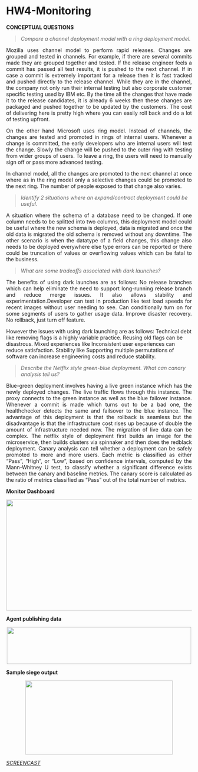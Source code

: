 # HW4-Monitoring

**CONCEPTUAL QUESTIONS**
> *Compare a channel deployment model with a ring deployment model.*
<p align="justify">Mozilla uses channel model to perform rapid releases. Changes are grouped and tested in channels. For example, if there are several commits made they are grouped together and tested. If the release engineer feels a commit has passed all test results, it is pushed to the next channel. If in case a commit is extremely important for a release then it is fast tracked and pushed directly to the release channel. While they are in the channel, the company not only run their internal testing but also corporate customer specific testing used by IBM etc. By the time all the changes that have made it to the release candidates, it is already 6 weeks then these changes are packaged and pushed together to be updated by the customers. The cost of delivering here is pretty high where you can easily roll back and do a lot of testing upfront.</p>

<p align="justify">On the other hand Microsoft uses ring model. Instead of channels, the changes are tested and promoted in rings of internal users. Whenever a change is committed, the early developers who are internal users will test the change. Slowly the change will be pushed to the outer ring with testing from wider groups of users. To leave a ring, the users will need to manually sign off or pass more advanced testing.</p>

<p align="justify">In channel model, all the changes are promoted to the next channel at once where as in the ring model only a selective changes could be promoted to the next ring. The number of people exposed to that change also varies.</p>

> *Identify 2 situations where an expand/contract deployment could be useful.*
<p align="justify">A situation where the schema of a database need to be changed. If one column needs to be splitted into two columns, this deployment model could be useful where the new schema is deployed, data is migrated and once the old data is migrated the old schema is removed without any downtime. The other scenario is when the datatype of a field changes, this change also needs to be deployed everywhere else type errors can be reported or there could be truncation of values or overflowing values which can be fatal to the business.</p>

> *What are some tradeoffs associated with dark launches?*
<p align="justify">The benefits of using dark launches are as follows: No release branches which can help eliminate the need to support long-running release branch and reduce merge issues. It also allows stability and experimentation.Developer can test in production like test load speeds for recent images without user needing to see. Can conditionally turn on for some segments of users to gather usage data. Improve disaster recovery. No rollback, just turn off feature. 

However the issues with using dark launching are as follows: Technical debt like removing flags is a highly variable practice. Reusing old flags can be disastrous. Mixed experiences like Inconsistent user experiences can reduce satisfaction. Stability like Supporting multiple permutations of software can increase engineering costs and reduce stability. </p>

> *Describe the Netflix style green-blue deployment. What can canary analysis tell us?*
<p align="justify">Blue-green deployment involves having a live green instance which has the newly deployed changes. The live traffic flows through this instance. The proxy connects to the green instance as well as the blue failover instance. Whenever a commit is made which turns out to be a bad one, the healthchecker detects the same and failsover to the blue instance. The advantage of this deployment is that the rollback is seamless but the disadvantage is that the infrastructure cost rises up because of double the amount of infrastructure needed now. The migration of live data can be complex. The netflix style of deployment first builds an image for the microservice, then builds clusters via spinnaker and then does the redblack deployment. Canary analysis can tell whether a deployment can be safely promoted to more and more users. Each metric is classified as either “Pass”, “High”, or “Low”, based on confidence intervals, computed by the Mann-Whitney U test, to classify whether a significant difference exists between the canary and baseline metrics. The canary score is calculated as the ratio of metrics classified as “Pass” out of the total number of metrics. </p>

**Monitor Dashboard**
<p align="center"> 
<img src="https://media.github.ncsu.edu/user/12214/files/1e62d600-84f1-11ea-8e2a-1119673265de" width="900" height="300">
</p>

**Agent publishing data**
<p align="center"> 
<img src="https://media.github.ncsu.edu/user/12214/files/fe7fe200-84f1-11ea-832f-1abb0d81c8cc" width="500" height="100">
</p>

**Sample siege output**
<p align="center"> 
<img src="https://media.github.ncsu.edu/user/12214/files/0b043a80-84f2-11ea-9fb2-0ed7d717ef97" width="400" height="200">
</p>

[*SCREENCAST*](https://drive.google.com/open?id=14738bN3TlmcxQBwz9jAqdYm2j1Uhxduk)
